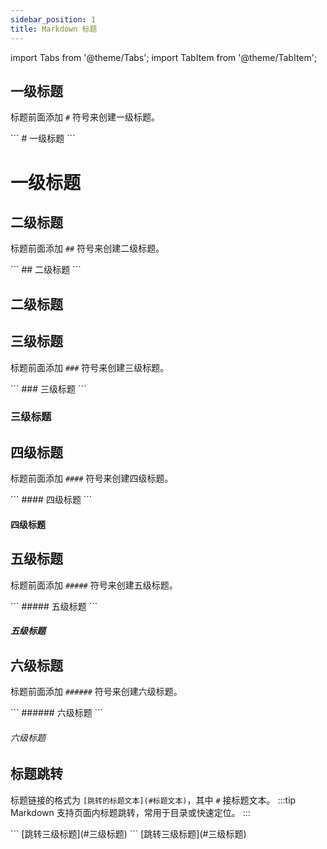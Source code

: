 ```yaml
---
sidebar_position: 1
title: Markdown 标题
---
```


import Tabs from '@theme/Tabs';
import TabItem from '@theme/TabItem';

## 一级标题

标题前面添加 `#` 符号来创建一级标题。

<Tabs>
<TabItem value="markdown" label="实现语法">
```
# 一级标题
```
</TabItem>
<TabItem value="preview" label="效果预览">

<h1 className="no-counter">一级标题</h1>

</TabItem>
</Tabs>

## 二级标题

标题前面添加 `##` 符号来创建二级标题。

<Tabs>
<TabItem value="markdown" label="实现语法">
```
## 二级标题
```
</TabItem>
<TabItem value="preview" label="效果预览">

<h2 className="no-counter">二级标题</h2>

</TabItem>
</Tabs>


## 三级标题

标题前面添加 `###` 符号来创建三级标题。

<Tabs>
<TabItem value="markdown" label="实现语法">
```
### 三级标题
```
</TabItem>
<TabItem value="preview" label="效果预览">

<h3 className="no-counter">三级标题</h3>

</TabItem>
</Tabs>

## 四级标题

标题前面添加 `####` 符号来创建四级标题。

<Tabs>
<TabItem value="markdown" label="实现语法">
```
#### 四级标题
```
</TabItem>
<TabItem value="preview" label="效果预览">

<h4 className="no-counter">四级标题</h4>

</TabItem>
</Tabs>

## 五级标题

标题前面添加 `#####` 符号来创建五级标题。

<Tabs>
<TabItem value="markdown" label="实现语法">
```
##### 五级标题
```
</TabItem>
<TabItem value="preview" label="效果预览">

<h5 className="no-counter">五级标题</h5>

</TabItem>
</Tabs>

## 六级标题

标题前面添加 `######` 符号来创建六级标题。

<Tabs>
<TabItem value="markdown" label="实现语法">
```
###### 六级标题
```
</TabItem>
<TabItem value="preview" label="效果预览">

<h6 className="no-counter">六级标题</h6>

</TabItem>
</Tabs>

## 标题跳转

标题链接的格式为 `[跳转的标题文本](#标题文本)`，其中 `#` 接标题文本。
:::tip
Markdown 支持页面内标题跳转，常用于目录或快速定位。
:::

<Tabs>
<TabItem value="markdown" label="实现语法">
```
[跳转三级标题](#三级标题)
```
</TabItem>
<TabItem value="preview" label="效果预览">
[跳转三级标题](#三级标题)
</TabItem>
</Tabs>